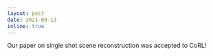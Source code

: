 ```yaml
---
layout: post
date: 2021-09-13
inline: true
---
```


Our paper on single shot scene reconstruction was accepted to CoRL!

